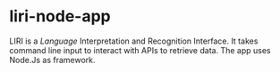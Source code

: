 # liri-node-app
 LIRI is a _Language_ Interpretation and Recognition Interface. It takes command line input to interact with APIs to retrieve data.
 The app uses Node.Js as framework.

